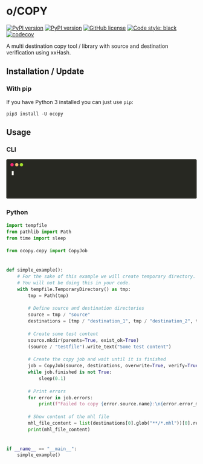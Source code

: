 # o/COPY

[![PyPI version](https://travis-ci.org/OTTOMATIC-IO/ocopy.svg?branch=master)](https://travis-ci.org/OTTOMATIC-IO/ocopy)
[![PyPI version](https://badge.fury.io/py/ocopy.svg)](https://pypi.org/project/ocopy/)
[![GitHub license](https://img.shields.io/github/license/OTTOMATIC-IO/ocopy.svg)](https://github.com/OTTOMATIC-IO/ocopy/blob/master/LICENSE)
[![Code style: black](https://img.shields.io/badge/code%20style-black-000000.svg)](https://github.com/ambv/black)
[![codecov](https://codecov.io/gh/OTTOMATIC-IO/ocopy/branch/master/graph/badge.svg)](https://codecov.io/gh/OTTOMATIC-IO/ocopy)

A multi destination copy tool / library with source and destination verification using xxHash.

## Installation / Update

### With pip
If you have Python 3 installed you can just use `pip`:
```
pip3 install -U ocopy
```

## Usage

### CLI
![cli](images/recording.svg)

### Python

```python
import tempfile
from pathlib import Path
from time import sleep

from ocopy.copy import CopyJob


def simple_example():
    # For the sake of this example we will create temporary directory.
    # You will not be doing this in your code.
    with tempfile.TemporaryDirectory() as tmp:
        tmp = Path(tmp)

        # Define source and destination directories
        source = tmp / "source"
        destinations = [tmp / "destination_1", tmp / "destination_2", tmp / "destination_3"]

        # Create some test content
        source.mkdir(parents=True, exist_ok=True)
        (source / "testfile").write_text("Some test content")

        # Create the copy job and wait until it is finished
        job = CopyJob(source, destinations, overwrite=True, verify=True)
        while job.finished is not True:
            sleep(0.1)

        # Print errors
        for error in job.errors:
            print(f"Failed to copy {error.source.name}:\n{error.error_message}")

        # Show content of the mhl file
        mhl_file_content = list(destinations[0].glob("**/*.mhl"))[0].read_text()
        print(mhl_file_content)


if __name__ == "__main__":
    simple_example()
```
